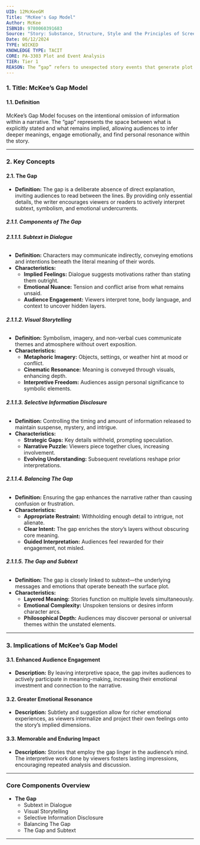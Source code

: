 ```yaml
---
UID: 12McKeeGM
Title: "McKee's Gap Model"
Author: McKee
ISBN10: 9780060391683
Source: "Story: Substance, Structure, Style and the Principles of Screenwriting"
Date: 06/12/2024
TYPE: WICKED
KNOWLEDGE TYPE: TACIT
CORE: PA-3303 Plot and Event Analysis
TIER: Tier 1
REASON: The “gap” refers to unexpected story events that generate plot tension, aligning with event analysis and how stories progress through surprises and reversals.
---
```


### **1. Title: McKee’s Gap Model**

#### **1.1. Definition**

McKee’s Gap Model focuses on the intentional omission of information within a narrative. The “gap” represents the space between what is explicitly stated and what remains implied, allowing audiences to infer deeper meanings, engage emotionally, and find personal resonance within the story.

---

### **2. Key Concepts**

#### **2.1. The Gap**

- **Definition:**
  The gap is a deliberate absence of direct explanation, inviting audiences to read between the lines. By providing only essential details, the writer encourages viewers or readers to actively interpret subtext, symbolism, and emotional undercurrents.

##### **2.1.1. Components of The Gap**

###### **2.1.1.1. Subtext in Dialogue**

- **Definition:**
  Characters may communicate indirectly, conveying emotions and intentions beneath the literal meaning of their words.
- **Characteristics:**
  - **Implied Feelings:** Dialogue suggests motivations rather than stating them outright.
  - **Emotional Nuance:** Tension and conflict arise from what remains unsaid.
  - **Audience Engagement:** Viewers interpret tone, body language, and context to uncover hidden layers.

###### **2.1.1.2. Visual Storytelling**

- **Definition:**
  Symbolism, imagery, and non-verbal cues communicate themes and atmosphere without overt exposition.
- **Characteristics:**
  - **Metaphoric Imagery:** Objects, settings, or weather hint at mood or conflict.
  - **Cinematic Resonance:** Meaning is conveyed through visuals, enhancing depth.
  - **Interpretive Freedom:** Audiences assign personal significance to symbolic elements.

###### **2.1.1.3. Selective Information Disclosure**

- **Definition:**
  Controlling the timing and amount of information released to maintain suspense, mystery, and intrigue.
- **Characteristics:**
  - **Strategic Gaps:** Key details withheld, prompting speculation.
  - **Narrative Puzzle:** Viewers piece together clues, increasing involvement.
  - **Evolving Understanding:** Subsequent revelations reshape prior interpretations.

###### **2.1.1.4. Balancing The Gap**

- **Definition:**
  Ensuring the gap enhances the narrative rather than causing confusion or frustration.
- **Characteristics:**
  - **Appropriate Restraint:** Withholding enough detail to intrigue, not alienate.
  - **Clear Intent:** The gap enriches the story’s layers without obscuring core meaning.
  - **Guided Interpretation:** Audiences feel rewarded for their engagement, not misled.

###### **2.1.1.5. The Gap and Subtext**

- **Definition:**
  The gap is closely linked to subtext—the underlying messages and emotions that operate beneath the surface plot.
- **Characteristics:**
  - **Layered Meaning:** Stories function on multiple levels simultaneously.
  - **Emotional Complexity:** Unspoken tensions or desires inform character arcs.
  - **Philosophical Depth:** Audiences may discover personal or universal themes within the unstated elements.

---

### **3. Implications of McKee’s Gap Model**

#### **3.1. Enhanced Audience Engagement**

- **Description:**
  By leaving interpretive space, the gap invites audiences to actively participate in meaning-making, increasing their emotional investment and connection to the narrative.

#### **3.2. Greater Emotional Resonance**

- **Description:**
  Subtlety and suggestion allow for richer emotional experiences, as viewers internalize and project their own feelings onto the story’s implied dimensions.

#### **3.3. Memorable and Enduring Impact**

- **Description:**
  Stories that employ the gap linger in the audience’s mind. The interpretive work done by viewers fosters lasting impressions, encouraging repeated analysis and discussion.

---

### **Core Components Overview**

- **The Gap**
  - Subtext in Dialogue
  - Visual Storytelling
  - Selective Information Disclosure
  - Balancing The Gap
  - The Gap and Subtext

---
